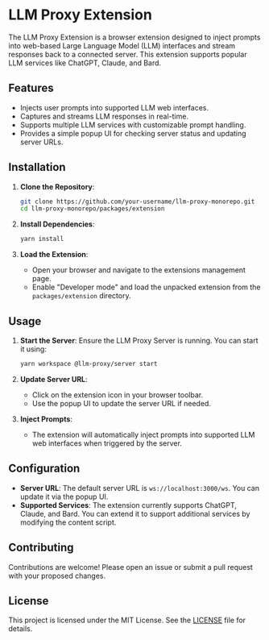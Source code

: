 # LLM Proxy Extension

The LLM Proxy Extension is a browser extension designed to inject prompts into web-based Large Language Model (LLM) interfaces and stream responses back to a connected server. This extension supports popular LLM services like ChatGPT, Claude, and Bard.

## Features

- Injects user prompts into supported LLM web interfaces.
- Captures and streams LLM responses in real-time.
- Supports multiple LLM services with customizable prompt handling.
- Provides a simple popup UI for checking server status and updating server URLs.

## Installation

1. **Clone the Repository**:

   ```bash
   git clone https://github.com/your-username/llm-proxy-monorepo.git
   cd llm-proxy-monorepo/packages/extension
   ```

2. **Install Dependencies**:

   ```bash
   yarn install
   ```

3. **Load the Extension**:
   - Open your browser and navigate to the extensions management page.
   - Enable "Developer mode" and load the unpacked extension from the `packages/extension` directory.

## Usage

1. **Start the Server**:
   Ensure the LLM Proxy Server is running. You can start it using:

   ```bash
   yarn workspace @llm-proxy/server start
   ```

2. **Update Server URL**:

   - Click on the extension icon in your browser toolbar.
   - Use the popup UI to update the server URL if needed.

3. **Inject Prompts**:
   - The extension will automatically inject prompts into supported LLM web interfaces when triggered by the server.

## Configuration

- **Server URL**: The default server URL is `ws://localhost:3000/ws`. You can update it via the popup UI.
- **Supported Services**: The extension currently supports ChatGPT, Claude, and Bard. You can extend it to support additional services by modifying the content script.

## Contributing

Contributions are welcome! Please open an issue or submit a pull request with your proposed changes.

## License

This project is licensed under the MIT License. See the [LICENSE](LICENSE) file for details.
